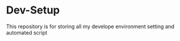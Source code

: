 # Dev-Setup
This repository is for storing all my develope environment setting and automated script
